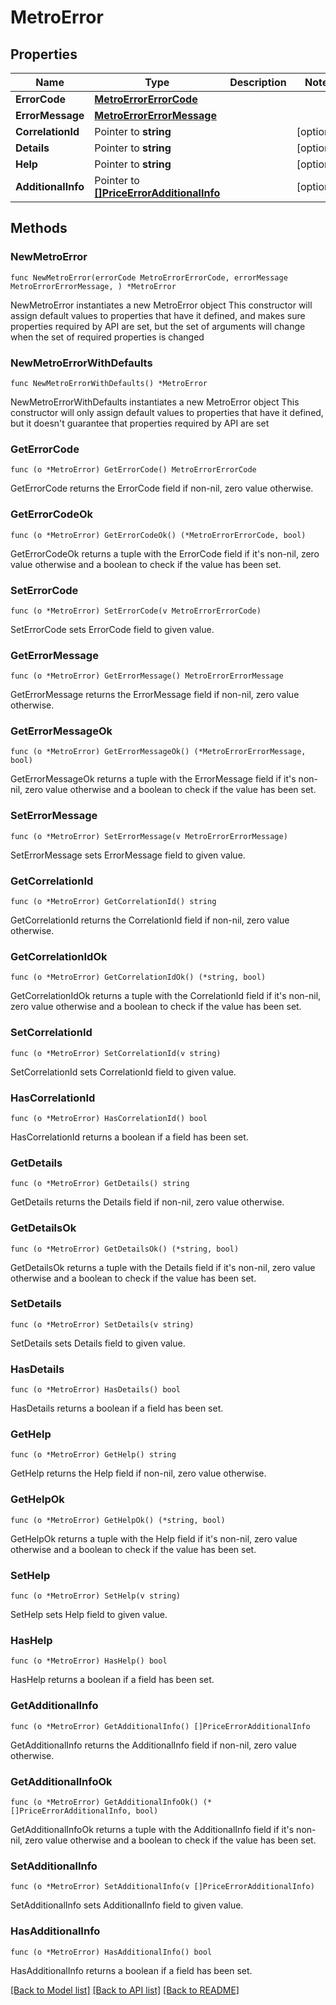 # MetroError

## Properties

Name | Type | Description | Notes
------------ | ------------- | ------------- | -------------
**ErrorCode** | [**MetroErrorErrorCode**](MetroErrorErrorCode.md) |  | 
**ErrorMessage** | [**MetroErrorErrorMessage**](MetroErrorErrorMessage.md) |  | 
**CorrelationId** | Pointer to **string** |  | [optional] 
**Details** | Pointer to **string** |  | [optional] 
**Help** | Pointer to **string** |  | [optional] 
**AdditionalInfo** | Pointer to [**[]PriceErrorAdditionalInfo**](PriceErrorAdditionalInfo.md) |  | [optional] 

## Methods

### NewMetroError

`func NewMetroError(errorCode MetroErrorErrorCode, errorMessage MetroErrorErrorMessage, ) *MetroError`

NewMetroError instantiates a new MetroError object
This constructor will assign default values to properties that have it defined,
and makes sure properties required by API are set, but the set of arguments
will change when the set of required properties is changed

### NewMetroErrorWithDefaults

`func NewMetroErrorWithDefaults() *MetroError`

NewMetroErrorWithDefaults instantiates a new MetroError object
This constructor will only assign default values to properties that have it defined,
but it doesn't guarantee that properties required by API are set

### GetErrorCode

`func (o *MetroError) GetErrorCode() MetroErrorErrorCode`

GetErrorCode returns the ErrorCode field if non-nil, zero value otherwise.

### GetErrorCodeOk

`func (o *MetroError) GetErrorCodeOk() (*MetroErrorErrorCode, bool)`

GetErrorCodeOk returns a tuple with the ErrorCode field if it's non-nil, zero value otherwise
and a boolean to check if the value has been set.

### SetErrorCode

`func (o *MetroError) SetErrorCode(v MetroErrorErrorCode)`

SetErrorCode sets ErrorCode field to given value.


### GetErrorMessage

`func (o *MetroError) GetErrorMessage() MetroErrorErrorMessage`

GetErrorMessage returns the ErrorMessage field if non-nil, zero value otherwise.

### GetErrorMessageOk

`func (o *MetroError) GetErrorMessageOk() (*MetroErrorErrorMessage, bool)`

GetErrorMessageOk returns a tuple with the ErrorMessage field if it's non-nil, zero value otherwise
and a boolean to check if the value has been set.

### SetErrorMessage

`func (o *MetroError) SetErrorMessage(v MetroErrorErrorMessage)`

SetErrorMessage sets ErrorMessage field to given value.


### GetCorrelationId

`func (o *MetroError) GetCorrelationId() string`

GetCorrelationId returns the CorrelationId field if non-nil, zero value otherwise.

### GetCorrelationIdOk

`func (o *MetroError) GetCorrelationIdOk() (*string, bool)`

GetCorrelationIdOk returns a tuple with the CorrelationId field if it's non-nil, zero value otherwise
and a boolean to check if the value has been set.

### SetCorrelationId

`func (o *MetroError) SetCorrelationId(v string)`

SetCorrelationId sets CorrelationId field to given value.

### HasCorrelationId

`func (o *MetroError) HasCorrelationId() bool`

HasCorrelationId returns a boolean if a field has been set.

### GetDetails

`func (o *MetroError) GetDetails() string`

GetDetails returns the Details field if non-nil, zero value otherwise.

### GetDetailsOk

`func (o *MetroError) GetDetailsOk() (*string, bool)`

GetDetailsOk returns a tuple with the Details field if it's non-nil, zero value otherwise
and a boolean to check if the value has been set.

### SetDetails

`func (o *MetroError) SetDetails(v string)`

SetDetails sets Details field to given value.

### HasDetails

`func (o *MetroError) HasDetails() bool`

HasDetails returns a boolean if a field has been set.

### GetHelp

`func (o *MetroError) GetHelp() string`

GetHelp returns the Help field if non-nil, zero value otherwise.

### GetHelpOk

`func (o *MetroError) GetHelpOk() (*string, bool)`

GetHelpOk returns a tuple with the Help field if it's non-nil, zero value otherwise
and a boolean to check if the value has been set.

### SetHelp

`func (o *MetroError) SetHelp(v string)`

SetHelp sets Help field to given value.

### HasHelp

`func (o *MetroError) HasHelp() bool`

HasHelp returns a boolean if a field has been set.

### GetAdditionalInfo

`func (o *MetroError) GetAdditionalInfo() []PriceErrorAdditionalInfo`

GetAdditionalInfo returns the AdditionalInfo field if non-nil, zero value otherwise.

### GetAdditionalInfoOk

`func (o *MetroError) GetAdditionalInfoOk() (*[]PriceErrorAdditionalInfo, bool)`

GetAdditionalInfoOk returns a tuple with the AdditionalInfo field if it's non-nil, zero value otherwise
and a boolean to check if the value has been set.

### SetAdditionalInfo

`func (o *MetroError) SetAdditionalInfo(v []PriceErrorAdditionalInfo)`

SetAdditionalInfo sets AdditionalInfo field to given value.

### HasAdditionalInfo

`func (o *MetroError) HasAdditionalInfo() bool`

HasAdditionalInfo returns a boolean if a field has been set.


[[Back to Model list]](../README.md#documentation-for-models) [[Back to API list]](../README.md#documentation-for-api-endpoints) [[Back to README]](../README.md)


